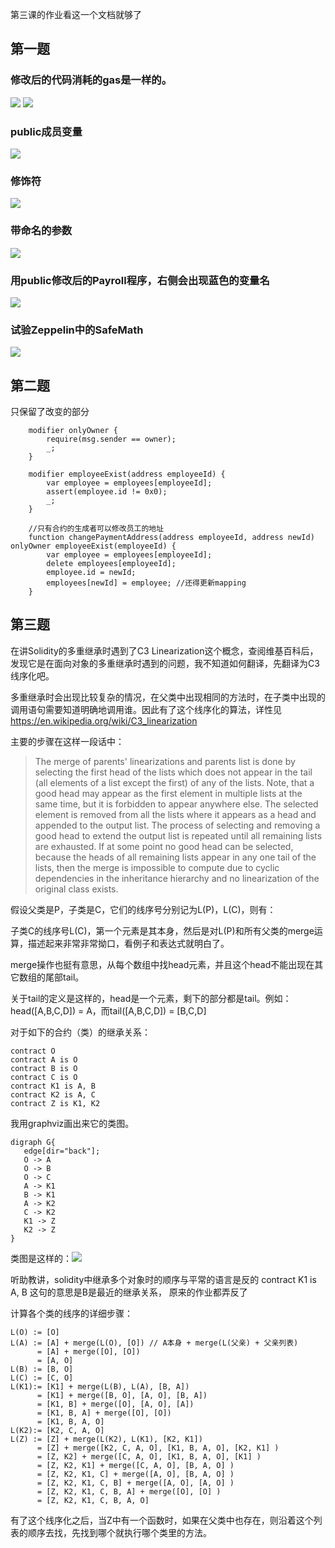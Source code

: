 第三课的作业看这一个文档就够了

## 第一题
### 修改后的代码消耗的gas是一样的。
![](remix-calculateRunway.jpg)
![](remix-calculateRunway2.jpg)

### public成员变量
![](remix-public.jpg)

### 修饰符
![](remix-modifier.jpg)

### 带命名的参数
![](remix-naming-parameter.jpg)

### 用public修改后的Payroll程序，右侧会出现蓝色的变量名
![](remix-public-member-variable.jpg)

### 试验Zeppelin中的SafeMath
![](remix-safemath.jpg)


## 第二题
只保留了改变的部分
```
    modifier onlyOwner {
        require(msg.sender == owner);
        _;
    }
    
    modifier employeeExist(address employeeId) {
        var employee = employees[employeeId];
        assert(employee.id != 0x0);
        _;
    }
    
    //只有合约的生成者可以修改员工的地址
    function changePaymentAddress(address employeeId, address newId) onlyOwner employeeExist(employeeId) {
        var employee = employees[employeeId];
        delete employees[employeeId];
        employee.id = newId;
        employees[newId] = employee; //还得更新mapping
    }
```

## 第三题

在讲Solidity的多重继承时遇到了C3 Linearization这个概念，查阅维基百科后，发现它是在面向对象的多重继承时遇到的问题，我不知道如何翻译，先翻译为C3线序化吧。

多重继承时会出现比较复杂的情况，在父类中出现相同的方法时，在子类中出现的调用语句需要知道明确地调用谁。因此有了这个线序化的算法，详性见 https://en.wikipedia.org/wiki/C3_linearization

主要的步骤在这样一段话中：

> The merge of parents' linearizations and parents list is done by selecting the first head of the lists which does not appear in the tail (all elements of a list except the first) of any of the lists. Note, that a good head may appear as the first element in multiple lists at the same time, but it is forbidden to appear anywhere else. The selected element is removed from all the lists where it appears as a head and appended to the output list. The process of selecting and removing a good head to extend the output list is repeated until all remaining lists are exhausted. If at some point no good head can be selected, because the heads of all remaining lists appear in any one tail of the lists, then the merge is impossible to compute due to cyclic dependencies in the inheritance hierarchy and no linearization of the original class exists.

假设父类是P，子类是C，它们的线序号分别记为L(P)，L(C)，则有：

子类C的线序号L(C)，第一个元素是其本身，然后是对L(P)和所有父类的merge运算，描述起来非常非常拗口，看例子和表达式就明白了。

merge操作也挺有意思，从每个数组中找head元素，并且这个head不能出现在其它数组的尾部tail。

关于tail的定义是这样的，head是一个元素，剩下的部分都是tail。例如：head([A,B,C,D]) = A，而tail([A,B,C,D]) = [B,C,D]

对于如下的合约（类）的继承关系：
```
contract O
contract A is O
contract B is O
contract C is O
contract K1 is A, B
contract K2 is A, C
contract Z is K1, K2
```
我用graphviz画出来它的类图。
```
digraph G{
   edge[dir="back"];
   O -> A
   O -> B
   O -> C
   A -> K1
   B -> K1
   A -> K2
   C -> K2
   K1 -> Z
   K2 -> Z
}
```
类图是这样的：![](https://steemitimages.com/0x0/https://steemitimages.com/DQmeCHD1ed2yahJp5ScXG9Xuh2ZjKSArs6hvmi5hPDgoKAW/c3-linearization.png)

听助教讲，solidity中继承多个对象时的顺序与平常的语言是反的
contract K1 is A, B
这句的意思是B是最近的继承关系， 原来的作业都弄反了


计算各个类的线序的详细步骤：
```
L(O) := [O]  
L(A) := [A] + merge(L(O), [O]) // A本身 + merge(L(父亲) + 父亲列表)
      = [A] + merge([O], [O])
      = [A, O]  
L(B) := [B, O]
L(C) := [C, O]
L(K1):= [K1] + merge(L(B), L(A), [B, A])
      = [K1] + merge([B, O], [A, O], [B, A])
      = [K1, B] + merge([O], [A, O], [A])
      = [K1, B, A] + merge([O], [O])
      = [K1, B, A, O] 
L(K2):= [K2, C, A, O] 
L(Z) := [Z] + merge(L(K2), L(K1), [K2, K1])
      = [Z] + merge([K2, C, A, O], [K1, B, A, O], [K2, K1] )
      = [Z, K2] + merge([C, A, O], [K1, B, A, O], [K1] )
      = [Z, K2, K1] + merge([C, A, O], [B, A, O] )
      = [Z, K2, K1, C] + merge([A, O], [B, A, O] )
      = [Z, K2, K1, C, B] + merge([A, O], [A, O] )
      = [Z, K2, K1, C, B, A] + merge([O], [O] )
      = [Z, K2, K1, C, B, A, O]
```
有了这个线序化之后，当Z中有一个函数时，如果在父类中也存在，则沿着这个列表的顺序去找，先找到哪个就执行哪个类里的方法。
